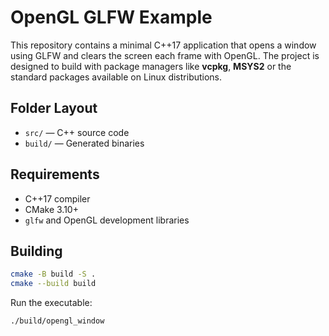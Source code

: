 # OpenGL GLFW Example

This repository contains a minimal C++17 application that opens a window using GLFW and clears the screen each frame with OpenGL. The project is designed to build with package managers like **vcpkg**, **MSYS2** or the standard packages available on Linux distributions.

## Folder Layout

- `src/` — C++ source code
- `build/` — Generated binaries

## Requirements
- C++17 compiler
- CMake 3.10+
- `glfw` and OpenGL development libraries

## Building

```bash
cmake -B build -S .
cmake --build build
```

Run the executable:

```bash
./build/opengl_window
```
